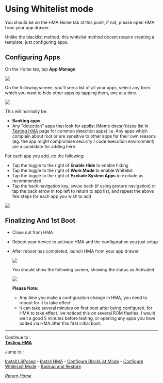 # Using Whitelist mode

You should be on the HMA Home tab at this point, if not, please open HMA from your app drawer.

Unlike the blacklist method, this whitelist method doesnt require creating a template, just configuring apps.

## Configuring Apps

On the Home tab, tap **App Manage**

![](image/wl01.jpg?raw=true)

On the following screen, you'll see a list of all your apps, select any form which you want to hide other apps by tapping them, one at a time.

![](image/wl02.jpg?raw=true)





This will normally be:
  - **Banking apps**
  - Any "detection" apps that look for applist (Momo doesn't)(see list in [Testing HMA](TestHMA.md) page for common detection apps)
i.e. Any apps which complain about root or are sensitive to other apps for their own reasons (eg. the app might compromise security / code execution environment) are a candidate for adding here.
  
  For each app you add, do the following:
  - Tap the toggle to the right of **Enable Hide** to enable hiding
  - Tap the toggle to the right of **Work Mode** to enable Whitelist
  - Tap the toggle to the right of **Exclude System Apps** to exclude as recommended
  - Tap the back navigation key, swipe back (if using gesture navigation) or tap the back arrow in top left to return to app list, and repeat the above few steps for each app you wish to add

  ![](image/wl03.jpg?raw=true)

## **Finalizing And 1st Boot**   

- Close out from HMA
- Reboot your device to activate HMA and the configuration you just setup
- After reboot has completed, launch HMA from your app drawer

   ![](image/HMA12.jpg?raw=true)

  You should show the following screen, showing the status as Activated
  
   ![](image/HMA13.jpg?raw=true)

  **Please Note:** 
  - Any time you make a configuration change in HMA, you need to reboot for it to take effect
  - It can take several minutes on first boot after being configured, for HMA to take effect. Ive noticed this on several ROM flashes. I would wait a good 5 minutes before testing, or opening any apps you have added via HMA after this first initial boot.

---
Continue to :<br>
[<b>Testing HMA</b>](TestHMA.md)<br>

Jump to :<br>

[Install LSPosed] - [Install HMA] - [Configure BlackList Mode] - [Configure WhiteList Mode] - [Backup and Restore]<br>

[<i>Return Home</i>](README.md)

<!--List of page links-->

[HMA Home]: README.md
[Install LSPosed]: Install-LSPosed.md
[Install HMA]: Install.md
[Compare HMA Blacklist vs Whitelist Modes]: BlacklistvsWhitelist.md
[Configure BlackList Mode]: BlackList.md
[Configure WhiteList Mode]: WhiteList.md
[Test HMA]: TestHMA.md
[Backup and Restore]: BackupAndRestore.md
[Known Issues]: KnownIssues.md

[Magisk Pages]: MagiskTOC.md
[Magisk USNF]: Magisk-SafetyNet-Fix.md
[PlayIntegrity]: Integrity-Check.md
[MagiskHide]: Magisk-Hide.md


